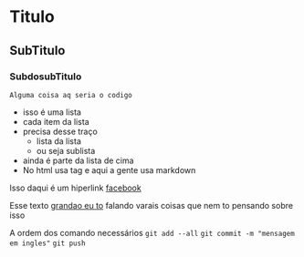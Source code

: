 # Titulo

## SubTitulo

### SubdosubTitulo

`Alguma coisa aq seria o codigo`

- isso é uma lista
- cada item da lista
- precisa desse traço
    - lista da lista
    - ou seja sublista
- ainda é parte da lista de cima
- No html usa tag e aqui a gente usa markdown

Isso daqui é um hiperlink
[facebook](https://facebook.com)

Esse texto [grandao eu to](https://google.com) falando varais coisas que nem to pensando sobre isso

A ordem dos comando necessários
`git add --all`
`git commit -m "mensagem em ingles"`
`git push`